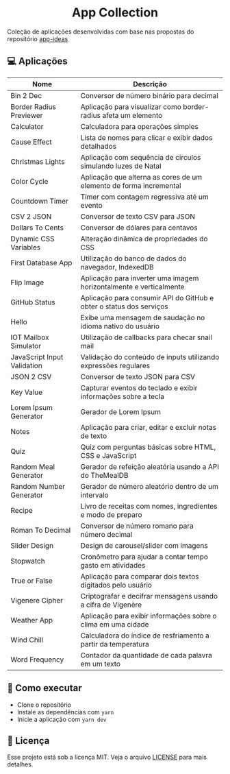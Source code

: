 <h1 align="center">App Collection</h1>

Coleção de aplicações desenvolvidas com base nas propostas do repositório [app-ideas](https://github.com/florinpop17/app-ideas)


## 💻 Aplicações

| Nome                        | Descrição                                                           |
| --------------------------- | ------------------------------------------------------------------- |
| Bin 2 Dec                   | Conversor de número binário para decimal                            |
| Border Radius Previewer     | Aplicação para visualizar como border-radius afeta um elemento      |
| Calculator                  | Calculadora para operações simples                                  |
| Cause Effect                | Lista de nomes para clicar e exibir dados detalhados                |
| Christmas Lights            | Aplicação com sequência de circulos simulando luzes de Natal        |
| Color Cycle                 | Aplicação que alterna as cores de um elemento de forma incremental  |
| Countdown Timer             | Timer com contagem regressiva até um evento                         |
| CSV 2 JSON                  | Conversor de texto CSV para JSON                                    |
| Dollars To Cents            | Conversor de dólares para centavos                                  |
| Dynamic CSS Variables       | Alteração dinâmica de propriedades do CSS                           |
| First Database App          | Utilização do banco de dados do navegador, IndexedDB                |
| Flip Image                  | Aplicação para inverter uma imagem horizontalmente e verticalmente  |
| GitHub Status               | Aplicação para consumir API do GitHub e obter o status dos serviços |
| Hello                       | Exibe uma mensagem de saudação no idioma nativo do usuário          |
| IOT Mailbox Simulator       | Utilização de callbacks para checar snail mail                      |
| JavaScript Input Validation | Validação do conteúdo de inputs utilizando expressões regulares     |
| JSON 2 CSV                  | Conversor de texto JSON para CSV                                    |
| Key Value                   | Capturar eventos do teclado e exibir informações sobre a tecla      |
| Lorem Ipsum Generator       | Gerador de Lorem Ipsum                                              |
| Notes                       | Aplicação para criar, editar e excluir notas de texto               |
| Quiz                        | Quiz com perguntas básicas sobre HTML, CSS e JavaScript             |
| Random Meal Generator       | Gerador de refeição aleatória usando a API do TheMealDB             |
| Random Number Generator     | Gerador de número aleatório dentro de um intervalo                  |
| Recipe                      | Livro de receitas com nomes, ingredientes e modo de preparo         |
| Roman To Decimal            | Conversor de número romano para número decimal                      |
| Slider Design               | Design de carousel/slider com imagens                               |
| Stopwatch                   | Cronômetro para ajudar a contar tempo gasto em atividades           |
| True or False               | Aplicação para comparar dois textos digitados pelo usuário          |
| Vigenere Cipher             | Criptografar e decifrar mensagens usando a cifra de Vigenère        |
| Weather App                 | Aplicação para exibir informações sobre o clima em uma cidade       |
| Wind Chill                  | Calculadora do índice de resfriamento a partir da temperatura       |
| Word Frequency              | Contador da quantidade de cada palavra em um texto                  |


## 🚀 Como executar

- Clone o repositório
- Instale as dependências com `yarn`
- Inicie a aplicação com `yarn dev`


## 📄 Licença

Esse projeto está sob a licença MIT. Veja o arquivo [LICENSE](LICENSE) para mais detalhes.